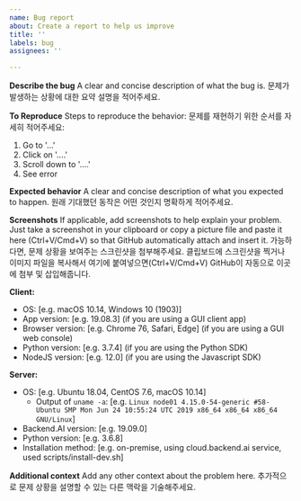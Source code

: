 ```yaml
---
name: Bug report
about: Create a report to help us improve
title: ''
labels: bug
assignees: ''

---
```


**Describe the bug**
A clear and concise description of what the bug is.
문제가 발생하는 상황에 대한 요약 설명을 적어주세요.

**To Reproduce**
Steps to reproduce the behavior:
문제를 재현하기 위한 순서를 자세히 적어주세요:
1. Go to '...'
2. Click on '....'
3. Scroll down to '....'
4. See error

**Expected behavior**
A clear and concise description of what you expected to happen.
원래 기대했던 동작은 어떤 것인지 명확하게 적어주세요.

**Screenshots**
If applicable, add screenshots to help explain your problem.
Just take a screenshot in your clipboard or copy a picture file and paste it here (Ctrl+V/Cmd+V) so that GitHub automatically attach and insert it.
가능하다면, 문제 상황을 보여주는 스크린샷을 첨부해주세요.
클립보드에 스크린샷을 찍거나 이미지 파일을 복사해서 여기에 붙여넣으면(Ctrl+V/Cmd+V) GitHub이 자동으로 이곳에 첨부 및 삽입해줍니다.

**Client:**
 - OS: [e.g. macOS 10.14, Windows 10 (1903)]
 - App version: [e.g. 19.08.3] (if you are using a GUI client app)
 - Browser version: [e.g. Chrome 76, Safari, Edge] (if you are using a GUI web console)
 - Python version: [e.g. 3.7.4] (if you are using the Python SDK)
 - NodeJS version: [e.g. 12.0] (if you are using the Javascript SDK)

**Server:**
 - OS: [e.g. Ubuntu 18.04, CentOS 7.6, macOS 10.14]
   - Output of `uname -a`: [e.g. `Linux node01 4.15.0-54-generic #58-Ubuntu SMP Mon Jun 24 10:55:24 UTC 2019 x86_64 x86_64 x86_64 GNU/Linux`]
 - Backend.AI version: [e.g. 19.09.0]
 - Python version: [e.g. 3.6.8]
 - Installation method: [e.g. on-premise, using cloud.backend.ai service, used scripts/install-dev.sh]

**Additional context**
Add any other context about the problem here.
추가적으로 문제 상황을 설명할 수 있는 다른 맥락을 기술해주세요.
